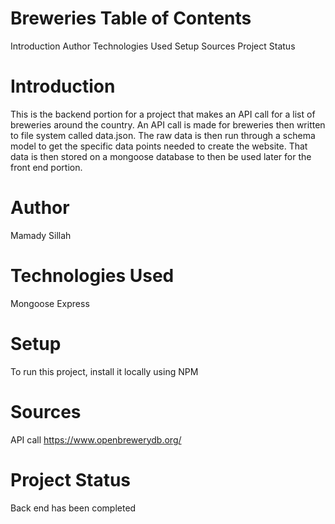 # Breweries Table of Contents 
Introduction
Author
Technologies Used
Setup
Sources
Project Status

# Introduction
This is the backend portion for a project that makes an API call for a list of breweries around the country. An API call is made for breweries then written to file system called data.json. The raw data is then run through a schema model to get the specific data points needed to create the website. That data is then stored on a mongoose database to then be used later for the front end portion. 

# Author
Mamady Sillah 

# Technologies Used
Mongoose
Express

# Setup
To run this project, install it locally using NPM

# Sources
API call https://www.openbrewerydb.org/

# Project Status
Back end has been completed 

